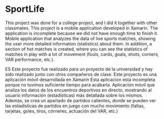 # SportLife
This project was done for a college project, and I did it together with other classmates.
This project is a mobile application developed in Xamarin.
The application is incomplete because we did not have enough time to finish it.
Mobile application that analyzes the data of live sports matches,
showing the user more detailed information (statistics) about them. 
In addition, a section of hot matches is created, where you can see the statistics
of matches in play with a lot of movement (fouls, cards, goals, shots, corners,
VAR performance, etc.).


ES
Este proyecto fue realizado para un proyecto de la universidad y hay sido realizado
junto con otros compañeros de clase.
Este proyecto es una aplicación móvil desarrollada en Xamarin
Esta aplicacion esta incompleta porque no tuvimos suficiente tiempo para acabarla.
Aplicación móvil que analiza los datos de los encuentros deportivos en directo, 
mostrando al usuario información (estadísticas) más detallada sobre los mismos.
Además, se crea un apartado de partidos calientes, donde se pueden ver las estadísticas
de partidos en juego con mucho movimiento (faltas, tarjetas, goles, tiros, córneres,
actuación del VAR, etc.)
